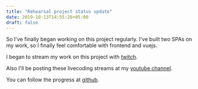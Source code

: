 ```yaml
---
title: "Rehearsal project status update"
date: 2019-10-13T14:55:28+05:00
draft: false
---
```


So I've finally began working on this project regularly. I've built two SPAs on my work, so I finally feel comfortable with frontend and vuejs.

I began to stream my work on this project with <a href="https://www.twitch.tv/belamov" target="_blank">twitch</a>. 

Also I'll be posting these livecoding streams at my <a href="https://www.youtube.com/channel/UC6pW-dee2xb1wWF4M58k-Sg" target="_blank">youtube channel</a>.

You can follow the progress at <a href="https://github.com/rehearsalsBooking" target="_blank">github</a>.

